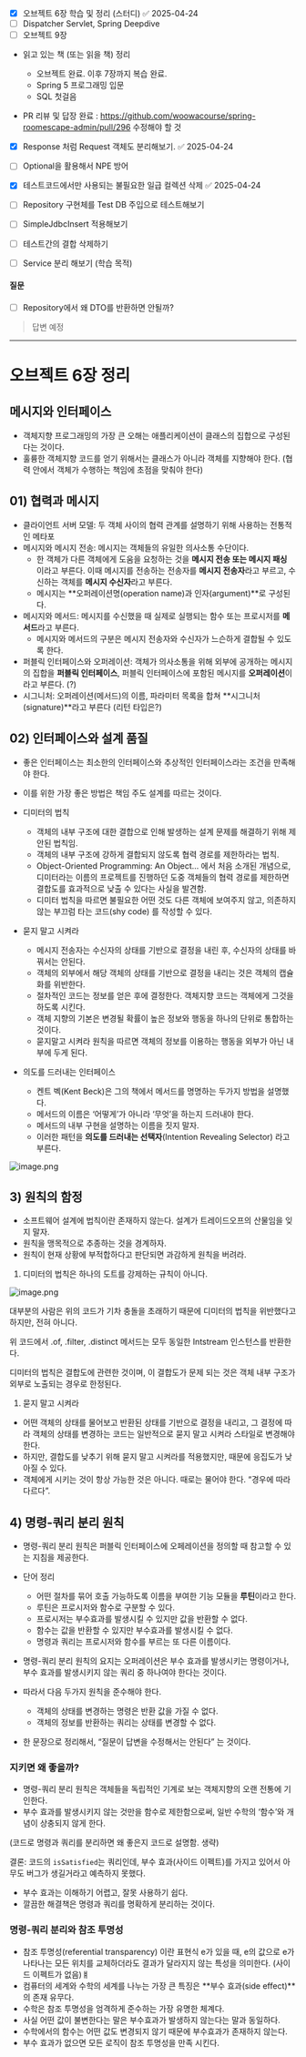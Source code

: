 - [x] 오브젝트 6장 학습 및 정리 (스터디) ✅ 2025-04-24
- [ ] Dispatcher Servlet, Spring Deepdive
- [ ] 오브젝트 9장

- 읽고 있는 책 (또는 읽을 책) 정리
  - 오브젝트 완료. 이후 7장까지 복습 완료.
  - Spring 5 프로그래밍 입문
  - SQL 첫걸음


- PR 리뷰 및 답장 완료 : https://github.com/woowacourse/spring-roomescape-admin/pull/296
수정해야 할 것
- [x] Response 처럼 Request 객체도 분리해보기.  ✅ 2025-04-24
- [ ] Optional을 활용해서 NPE 방어
- [x] 테스트코드에서만 사용되는 불필요한 일급 컬렉션 삭제 ✅ 2025-04-24
- [ ] Repository 구현체를 Test DB 주입으로 테스트해보기
- [ ] SimpleJdbcInsert 적용해보기
- [ ] 테스트간의 결합 삭제하기
- [ ] Service 분리 해보기 (학습 목적)


#### 질문
- [ ] Repository에서 왜 DTO를 반환하면 안될까?
> 답변 예정



---


# 오브젝트 6장 정리
## 메시지와 인터페이스

- 객체지향 프로그래밍의 가장 큰 오해는 애플리케이션이 클래스의 집합으로 구성된다는 것이다.
- 훌륭한 객체지향 코드를 얻기 위해서는 클래스가 아니라 객체를 지향해야 한다. (협력 안에서 객체가 수행하는 책임에 초점을 맞춰야 한다)

## 01) 협력과 메시지

- 클라이언트 서버 모델: 두 객체 사이의 협력 관계를 설명하기 위해 사용하는 전통적인 메타포
- 메시지와 메시지 전송: 메시지는 객체들의 유일한 의사소통 수단이다.
    - 한 객체가 다른 객체에게 도움을 요청하는 것을 **메시지 전송 또는 메시지 패싱** 이라고 부른다. 이때 메시지를 전송하는 전송자를 **메시지 전송자**라고 부르고, 수신하는 객체를 **메시지 수신자**라고 부른다.
    - 메시지는 **오퍼레이션명(operation name)과 인자(argument)**로 구성된다.
- 메시지와 메서드: 메시지를 수신했을 때 실제로 실행되는 함수 또는 프로시저를 **메서드**라고 부른다.
    - 메시지와 메서드의 구분은 메시지 전송자와 수신자가 느슨하게 결합될 수 있도록 한다.
- 퍼블릭 인터페이스와 오퍼레이션: 객체가 의사소통을 위해 외부에 공개하는 메시지의 집합을 **퍼블릭 인터페이스**, 퍼블릭 인터페이스에 포함된 메시지를 **오퍼레이션**이라고 부른다. (?)
- 시그니처: 오퍼레이션(메서드)의 이름, 파라미터 목록을 합쳐 **시그니처(signature)**라고 부른다 (리턴 타입은?)

## 02) 인터페이스와 설계 품질

- 좋은 인터페이스는 최소한의 인터페이스와 추상적인 인터페이스라는 조건을 만족해야 한다.
    
- 이를 위한 가장 좋은 방법은 책임 주도 설계를 따르는 것이다.
    
- 디미터의 법칙
    
    - 객체의 내부 구조에 대한 결합으로 인해 발생하는 설계 문제를 해결하기 위해 제안된 법칙임.
    - 객체의 내부 구조에 강하게 결합되지 않도록 협력 경로를 제한하라는 법칙.
    - Object-Oriented Programming: An Object… 에서 처음 소개된 개념으로, 디미터라는 이름의 프로젝트를 진행하던 도중 객체들의 협력 경로를 제한하면 결합도를 효과적으로 낮출 수 있다는 사실을 발견함.
    - 디미터 법칙을 따르면 불필요한 어떤 것도 다른 객체에 보여주지 않고, 의존하지 않는 부끄럼 타는 코드(shy code) 를 작성할 수 있다.
- 묻지 말고 시켜라
    
    - 메시지 전송자는 수신자의 상태를 기반으로 결정을 내린 후, 수신자의 상태를 바꿔서는 안된다.
    - 객체의 외부에서 해당 객체의 상태를 기반으로 결정을 내리는 것은 객체의 캡슐화를 위반한다.
    - 절차적인 코드는 정보를 얻은 후에 결정한다. 객체지향 코드는 객체에게 그것을 하도록 시킨다.
    - 객체 지향의 기본은 변경될 확률이 높은 정보와 행동을 하나의 단위로 통합하는 것이다.
    - 묻지말고 시켜라 원칙을 따르면 객체의 정보를 이용하는 행동을 외부가 아닌 내부에 두게 된다.
- 의도를 드러내는 인터페이스
    
    - 켄트 벡(Kent Beck)은 그의 책에서 메서드를 명명하는 두가지 방법을 설명했다.
    - 메서드의 이름은 ‘어떻게’가 아니라 ‘무엇’을 하는지 드러내야 한다.
    - 메서드의 내부 구현을 설명하는 이름을 짓지 말자.
    - 이러한 패턴을 **의도를 드러내는 선택자**(Intention Revealing Selector) 라고 부른다.

![image.png](attachment:3342e06f-6379-4dce-863a-861df96e417d:image.png)

## 3) 원칙의 함정

- 소프트웨어 설계에 법칙이란 존재하지 않는다. 설계가 트레이드오프의 산물임을 잊지 말자.
- 원칙을 맹목적으로 추종하는 것을 경계하자.
- 원칙이 현재 상황에 부적합하다고 판단되면 과감하게 원칙을 버려라.

1. 디미터의 법칙은 하나의 도트를 강제하는 규칙이 아니다.

![image.png](attachment:d36451fe-3377-4e9c-9b0c-5e7701ee74d8:image.png)

대부분의 사람은 위의 코드가 기차 충돌을 초래하기 때문에 디미터의 법칙을 위반했다고 하지만, 전혀 아니다.

위 코드에서 .of, .filter, .distinct 메서드는 모두 동일한 Intstream 인스턴스를 반환한다.

디미터의 법칙은 결합도에 관련한 것이며, 이 결합도가 문제 되는 것은 객체 내부 구조가 외부로 노출되는 경우로 한정된다.

1. 묻지 말고 시켜라

- 어떤 객체의 상태를 물어보고 반환된 상태를 기반으로 결정을 내리고, 그 결정에 따라 객체의 상태를 변경하는 코드는 일반적으로 묻지 말고 시켜라 스타일로 변경해야 한다.
- 하지만, 결합도를 낮추기 위해 묻지 말고 시켜라를 적용했지만, 때문에 응집도가 낮아질 수 있다.
- 객체에게 시키는 것이 항상 가능한 것은 아니다. 때로는 물어야 한다. “경우에 따라 다르다”.

## 4) 명령-쿼리 분리 원칙

- 명령-쿼리 분리 원칙은 퍼블릭 인터페이스에 오페레이션을 정의할 때 참고할 수 있는 지침을 제공한다.
    
- 단어 정리
    
    - 어떤 절차를 묶어 호출 가능하도록 이름을 부여한 기능 모듈을 **루틴**이라고 한다.
    - 루틴은 프로시저와 함수로 구분할 수 있다.
    - 프로시저는 부수효과를 발생시킬 수 있지만 값을 반환할 수 없다.
    - 함수는 값을 반환할 수 있지만 부수효과를 발생시킬 수 없다.
    - 명령과 쿼리는 프로시저와 함수를 부르는 또 다른 이름이다.
- 명령-쿼리 분리 원칙의 요지는 오퍼레이션은 부수 효과를 발생시키는 명령이거나, 부수 효과를 발생시키지 않는 쿼리 중 하나여야 한다는 것이다.
    
- 따라서 다음 두가지 원칙을 준수해야 한다.
    
    - 객체의 상태를 변경하는 명령은 반환 값을 가질 수 없다.
    - 객체의 정보를 반환하는 쿼리는 상태를 변경할 수 없다.
- 한 문장으로 정리해서, “질문이 답변을 수정해서는 안된다” 는 것이다.
    

### 지키면 왜 좋을까?

- 명령-쿼리 분리 원칙은 객체들을 독립적인 기계로 보는 객체지향의 오랜 전통에 기인한다.
- 부수 효과를 발생시키지 않는 것만을 함수로 제한함으로써, 일반 수학의 ‘함수’와 개념이 상충되지 않게 한다.

(코드로 명령과 쿼리를 분리하면 왜 좋은지 코드로 설명함. 생략)

결론: 코드의 `isSatisfied`는 쿼리인데, 부수 효과(사이드 이펙트)를 가지고 있어서 아무도 버그가 생길거라고 예측하지 못했다.

- 부수 효과는 이해하기 어렵고, 잘못 사용하기 쉽다.
- 깔끔한 해결책은 명령과 쿼리를 명확하게 분리하는 것이다.

### 명령-쿼리 분리와 참조 투명성

- 참조 투명성(referential transparency) 이란 표현식 e가 있을 때, e의 값으로 e가 나타나는 모든 위치를 교체하더라도 결과가 달라지지 않는 특성을 의미한다. (사이드 이펙트가 없음)ㅒ
- 컴퓨터의 세계와 수학의 세계를 나누는 가장 큰 특징은 **부수 효과(side effect)**의 존재 유무다.
- 수학은 참조 투명성을 엄격하게 준수하는 가장 유명한 체계다.
- 사실 어떤 값이 불변한다는 말은 부수효과가 발생하지 않는다는 말과 동일하다.
- 수학에서의 함수는 어떤 값도 변경되지 않기 때문에 부수효과가 존재하지 않는다.
- 부수 효과가 없으면 모든 로직이 참조 투명성을 만족 시킨다.
